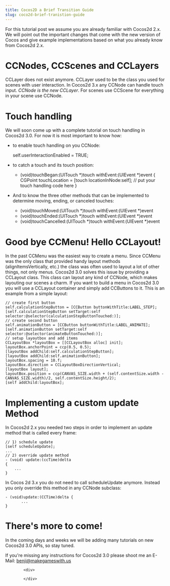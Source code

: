 ```yaml
---            
title: Cocos2D a Brief Transition Guide
slug: coco2d-brief-tranistion-guide
---
```


For this tutorial post we assume you are already familiar with Cocos2d 2.x. We will point out the important changes that come with the new version of Cocos and give example implementations based on what you already know from Cocos2d 2.x.

#   CCNodes, CCScenes and CCLayers<span style=""></span>

CCLayer does not exist anymore. CCLayer used to be the class you used for scenes with user interaction. In Cocos2d 3.x any CCNode can handle touch input. *CCNode is the new CCLayer*. For scenes use CCScene for everything in your scene use CCNode.

#   Touch handling

We will soon come up with a complete tutorial on touch handling in Cocos2d 3.0. For now it is most important to know how:

*   to enable touch handling on you CCNode:

    self.userInteractionEnabled = TRUE;

*   to catch a touch and its touch position:

    - (void)touchBegan:(UITouch *)touch withEvent:(UIEvent *)event
    {
         CGPoint touchLocation = [touch locationInNode:self]; 
         // put your touch handling code here
    }

*   And to know the three other methods that can be implemented to determine moving, ending, or canceled touches:

    - (void)touchMoved:(UITouch *)touch withEvent:(UIEvent *)event
    - (void)touchEnded:(UITouch *)touch withEvent:(UIEvent *)event
    - (void)touchCancelled:(UITouch *)touch withEvent:(UIEvent *)event

# Good bye CCMenu! Hello CCLayout!

In the past CCMenu was the easiest way to create a menu. Since CCMenu was the only class that provided handy layout methods (alignItemsVertically, etc.) the class was often used to layout a lot of other things, not only menus. Cocos2d 3.0 solves this issue by providing a CCLayout class. This class can layout any kind of CCNode, which makes layouting our scenes a charm. If you want to build a menu in Cocos2d 3.0 you will use a CCLayout container and simply add CCButtons to it. This is an example from a simple layout:

    // create first button
    self.calculationStepButton = [CCButton buttonWithTitle:LABEL_STEP];
    [self.calculationStepButton setTarget:self selector:@selector(calculationStepButtonTouched:)];
    // create second button
    self.animationButton = [CCButton buttonWithTitle:LABEL_ANIMATE];
    [self.animationButton setTarget:self selector:@selector(animateButtonTouched:)];
    // setup layoutbox and add items
    CCLayoutBox *layoutBox = [[CCLayoutBox alloc] init];
    layoutBox.anchorPoint = ccp(0.5, 0.5);
    [layoutBox addChild:self.calculationStepButton];
    [layoutBox addChild:self.animationButton];
    layoutBox.spacing = 10.f;
    layoutBox.direction = CCLayoutBoxDirectionVertical;
    [layoutBox layout];
    layoutBox.position = ccp(CANVAS_SIZE.width + (self.contentSize.width - CANVAS_SIZE.width)/2, self.contentSize.height/2);
    [self addChild:layoutBox];

# Implementing a custom update Method

In Cocos2d 2.x you needed two steps in order to implement an update method that is called every frame:

    // 1) schedule update 
    [self scheduleUpdate]; 
    ... 
    // 2) override update method
    - (void) update:(ccTime)delta 
    {
        ... 
    }

In Cocos 2d 3.x you do not need to call scheduleUpdate anymore. Instead you only override this method in any CCNode subclass:

    - (void)update:(CCTime)delta {
           ...
    }

# There's more to come!

In the coming days and weeks we will be adding many tutorials on new Cocos2d 3.0 APIs, so stay tuned.

If you're missing any instructions for Cocos2d 3.0 please shoot me an E-Mail: benji@makegameswith.us

            <div>

            </div>

